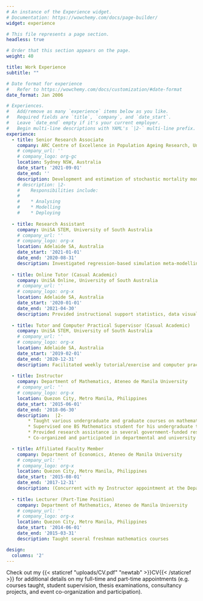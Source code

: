 ```yaml
---
# An instance of the Experience widget.
# Documentation: https://wowchemy.com/docs/page-builder/
widget: experience

# This file represents a page section.
headless: true

# Order that this section appears on the page.
weight: 40

title: Work Experience
subtitle: ""

# Date format for experience
#   Refer to https://wowchemy.com/docs/customization/#date-format
date_format: Jan 2006

# Experiences.
#   Add/remove as many `experience` items below as you like.
#   Required fields are `title`, `company`, and `date_start`.
#   Leave `date_end` empty if it's your current employer.
#   Begin multi-line descriptions with YAML's `|2-` multi-line prefix.
experience:
  - title: Senior Research Associate
    company: ARC Centre of Excellence in Population Ageing Research, University of New South Wales (UNSW) Sydney
    # company_url: ''
    # company_logo: org-gc
    location: Sydney NSW, Australia
    date_start: '2021-09-01'
    date_end: ''
    description: Development and estimation of stochastic mortality models towards actuarial applications and insurance product design
    # description: |2-
    #    Responsibilities include:
    #    
    #    * Analysing
    #    * Modelling
    #    * Deploying
        
  - title: Research Assistant
    company: UniSA STEM, University of South Australia
    # company_url: ''
    # company_logo: org-x
    location: Adelaide SA, Australia
    date_start: '2021-01-01'
    date_end: '2020-08-31'
    description: Investigated regression-based simulation meta-modelling in the presence of correlation and heterogeneity
    
  - title: Online Tutor (Casual Academic)
    company: UniSA Online, University of South Australia
    # company_url: ''
    # company_logo: org-x
    location: Adelaide SA, Australia
    date_start: '2020-01-01'
    date_end: '2021-04-30'
    description: Provided instructional support statistics, data visualization, and predictive analytics courses in the online Data Analytics undergraduate program offered by UniSA Online
    
  - title: Tutor and Computer Practical Supervisor (Casual Academic)
    company: UniSA STEM, University of South Australia
    # company_url: ''
    # company_logo: org-x
    location: Adelaide SA, Australia
    date_start: '2019-02-01'
    date_end: '2020-12-31'
    description: Facilitated weekly tutorial/exercise and computer practical classes and marked assessments for several undergraduate mathematics and statistics courses offered by UniSA STEM
    
  - title: Instructor
    company: Department of Mathematics, Ateneo de Manila University
    # company_url: ''
    # company_logo: org-x
    location: Quezon City, Metro Manila, Philippines
    date_start: '2015-06-01'
    date_end: '2018-06-30'
    description:  |2-
        * Taught various undergraduate and graduate courses on mathematics and financial mathematics
        * Supervised one BS Mathematics student for his undergraduate thesis and several Master's degree student groups for their final Mathematical Finance project
        * Provided research assistance in several government-funded research projects on developing technology for mathematics instruction and impact assessment of school-based feeding programs
        * Co-organized and participated in departmental and university activities

  - title: Affiliated Faculty Member
    company: Department of Economics, Ateneo de Manila University
    # company_url: ''
    # company_logo: org-x
    location: Quezon City, Metro Manila, Philippines
    date_start: '2015-08-01'
    date_end: '2017-12-31'
    description: (Concurrent with my Instructor appointment at the Department of Mathematics) Taught various undergraduate economics courses and sat in the thesis examination panels of graduating students taking up the AB Economics and AB Development Studies programs
    
  - title: Lecturer (Part-Time Position)
    company: Department of Mathematics, Ateneo de Manila University
    # company_url: ''
    # company_logo: org-x
    location: Quezon City, Metro Manila, Philippines
    date_start: '2014-06-01'
    date_end: '2015-03-31'
    description: Taught several freshman mathematics courses

design:
  columns: '2'
---
```


Check out my {{< staticref "uploads/CV.pdf" "newtab" >}}CV{{< /staticref >}} for additional details on my full-time and part-time appointments (e.g. courses taught, student supervision, thesis examinations, consultancy projects, and event co-organization and participation).
